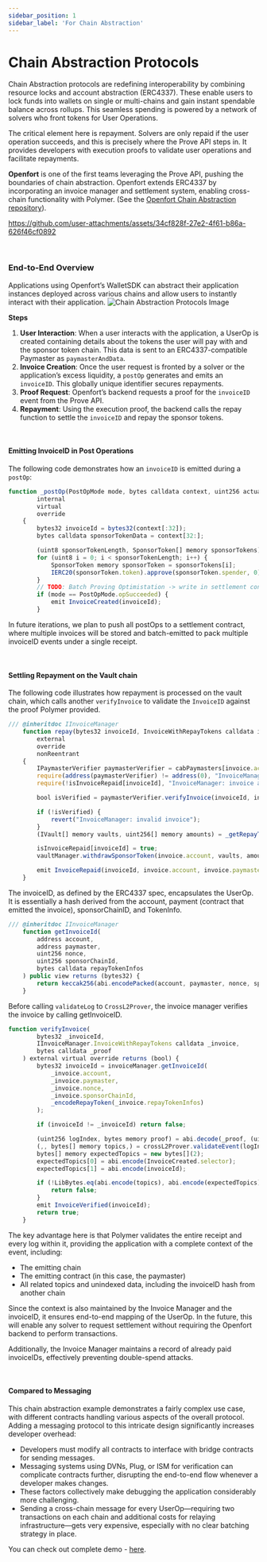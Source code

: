 ```yaml
---
sidebar_position: 1
sidebar_label: 'For Chain Abstraction'
---
```



# Chain Abstraction Protocols 

Chain Abstraction protocols are redefining interoperability by combining resource locks and account abstraction (ERC4337). These enable users to lock funds into wallets on single or multi-chains and gain instant spendable balance across rollups. This seamless spending is powered by a network of solvers who front tokens for User Operations.

The critical element here is repayment. Solvers are only repaid if the user operation succeeds, and this is precisely where the Prove API steps in. It provides developers with execution proofs to validate user operations and facilitate repayments.

**Openfort** is one of the first teams leveraging the Prove API, pushing the boundaries of chain abstraction. Openfort extends ERC4337 by incorporating an invoice manager and settlement system, enabling cross-chain functionality with Polymer. (See the [Openfort Chain Abstraction repository](https://github.com/openfort-xyz/openfort-chain-abstraction)).


https://github.com/user-attachments/assets/34cf828f-27e2-4f61-b86a-626f46cf0892

<br/>

### End-to-End Overview

Applications using Openfort’s WalletSDK can abstract their application instances deployed across various chains and allow users to instantly interact with their application. 
![Chain Abstraction Protocols Image](https://github.com/user-attachments/assets/5ef4d54a-4613-44c7-bac4-8292e343b446)

**Steps**

1. **User Interaction**: When a user interacts with the application, a UserOp is created containing details about the tokens the user will pay with and the sponsor token chain. This data is sent to an ERC4337-compatible Paymaster as `paymasterAndData`.
2. **Invoice Creation**: Once the user request is fronted by a solver or the application’s excess liquidity, a `postOp` generates and emits an `invoiceID`. This globally unique identifier secures repayments.
3. **Proof Request**: Openfort’s backend requests a proof for the `invoiceID` event from the Prove API.
4. **Repayment**: Using the execution proof, the backend calls the repay function to settle the `invoiceID` and repay the sponsor tokens.

<br/>

#### Emitting InvoiceID in Post Operations

The following code demonstrates how an `invoiceID` is emitted during a `postOp`:

```jsx
function _postOp(PostOpMode mode, bytes calldata context, uint256 actualGasCost, uint256 actualUserOpFeePerGas)
        internal
        virtual
        override
    {
        bytes32 invoiceId = bytes32(context[:32]);
        bytes calldata sponsorTokenData = context[32:];

        (uint8 sponsorTokenLength, SponsorToken[] memory sponsorTokens) = parseSponsorTokenData(sponsorTokenData);
        for (uint8 i = 0; i < sponsorTokenLength; i++) {
            SponsorToken memory sponsorToken = sponsorTokens[i];
            IERC20(sponsorToken.token).approve(sponsorToken.spender, 0);
        }
        // TODO: Batch Proving Optimistation -> write in settlement contract on `opSucceeded`
        if (mode == PostOpMode.opSucceeded) {
            emit InvoiceCreated(invoiceId);
        }
```

In future iterations, we plan to push all postOps to a settlement contract, where multiple invoices will be stored and batch-emitted to pack multiple invoiceID events under a single receipt.

<br/>

#### Settling Repayment on the Vault chain

The following code illustrates how repayment is processed on the vault chain, which calls another `verifyInvoice` to validate the `InvoiceID` against the proof Polymer provided. 

```jsx
/// @inheritdoc IInvoiceManager
    function repay(bytes32 invoiceId, InvoiceWithRepayTokens calldata invoice, bytes calldata proof)
        external
        override
        nonReentrant
    {
        IPaymasterVerifier paymasterVerifier = cabPaymasters[invoice.account].paymasterVerifier;
        require(address(paymasterVerifier) != address(0), "InvoiceManager: paymaster verifier not registered");
        require(!isInvoiceRepaid[invoiceId], "InvoiceManager: invoice already repaid");

        bool isVerified = paymasterVerifier.verifyInvoice(invoiceId, invoice, proof);

        if (!isVerified) {
            revert("InvoiceManager: invalid invoice");
        }
        (IVault[] memory vaults, uint256[] memory amounts) = _getRepayToken(invoice);

        isInvoiceRepaid[invoiceId] = true;
        vaultManager.withdrawSponsorToken(invoice.account, vaults, amounts, invoice.paymaster);

        emit InvoiceRepaid(invoiceId, invoice.account, invoice.paymaster);
    }
```

The invoiceID, as defined by the ERC4337 spec, encapsulates the UserOp. It is essentially a hash derived from the account, payment (contract that emitted the invoice), sponsorChainID, and TokenInfo.

```jsx
/// @inheritdoc IInvoiceManager
    function getInvoiceId(
        address account,
        address paymaster,
        uint256 nonce,
        uint256 sponsorChainId,
        bytes calldata repayTokenInfos
    ) public view returns (bytes32) {
        return keccak256(abi.encodePacked(account, paymaster, nonce, sponsorChainId, repayTokenInfos));
    }
```

Before calling `validateLog` to `CrossL2Prover`, the invoice manager verifies the invoice by calling getInvoiceID.

```jsx
function verifyInvoice(
        bytes32 _invoiceId,
        IInvoiceManager.InvoiceWithRepayTokens calldata _invoice,
        bytes calldata _proof
    ) external virtual override returns (bool) {
        bytes32 invoiceId = invoiceManager.getInvoiceId(
            _invoice.account,
            _invoice.paymaster,
            _invoice.nonce,
            _invoice.sponsorChainId,
            _encodeRepayToken(_invoice.repayTokenInfos)
        );

        if (invoiceId != _invoiceId) return false;

        (uint256 logIndex, bytes memory proof) = abi.decode(_proof, (uint256, bytes));
        (,, bytes[] memory topics,) = crossL2Prover.validateEvent(logIndex, proof);
        bytes[] memory expectedTopics = new bytes[](2);
        expectedTopics[0] = abi.encode(InvoiceCreated.selector);
        expectedTopics[1] = abi.encode(invoiceId);

        if (!LibBytes.eq(abi.encode(topics), abi.encode(expectedTopics))) {
            return false;
        }
        emit InvoiceVerified(invoiceId);
        return true;
    }
```

The key advantage here is that Polymer validates the entire receipt and every log within it, providing the application with a complete context of the event, including:

- The emitting chain
- The emitting contract (in this case, the paymaster)
- All related topics and unindexed data, including the invoiceID hash from another chain

Since the context is also maintained by the Invoice Manager and the invoiceID, it ensures end-to-end mapping of the UserOp. In the future, this will enable any solver to request settlement without requiring the Openfort backend to perform transactions.

Additionally, the Invoice Manager maintains a record of already paid invoiceIDs, effectively preventing double-spend attacks.

<br/>

#### Compared to Messaging

This chain abstraction example demonstrates a fairly complex use case, with different contracts handling various aspects of the overall protocol. Adding a messaging protocol to this intricate design significantly increases developer overhead:
- Developers must modify all contracts to interface with bridge contracts for sending messages.
- Messaging systems using DVNs, Plug, or ISM for verification can complicate contracts further, disrupting the end-to-end flow whenever a developer makes changes.
- These factors collectively make debugging the application considerably more challenging.
- Sending a cross-chain message for every UserOp—requiring two transactions on each chain and additional costs for relaying infrastructure—gets very expensive, especially with no clear batching strategy in place.

You can check out complete demo - [here](https://www.youtube.com/watch?v=L0Jmdw_XQX0).
